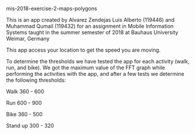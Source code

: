 mis-2018-exercise-2-maps-polygons

This is an app created by Alvarez Zendejas Luis Alberto (119446) and Muhammad Qumail (119432) for an assignment in Mobile Information Systems taught in the summer semester of 2018 at Bauhaus University Weimar, Germany

This app access your location to get the speed you are moving.

To determine the thresholds we have tested the app for each activity (walk, run, and bike).
We got the maximum value of the FFT graph while performing the activities with the app, and after a few tests we determine the following thresholds:

Walk 360 - 600

Run 600 - 900

Bike 360 - 500

Stand up 300 - 320
